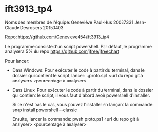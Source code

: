 # ift3913_tp4

Noms des membres de l'équipe:
Geneviève Paul-Hus 20037331
Jean-Claude Desrosiers 20150403

Repo: https://github.com/Genevieve454/ift3913_tp4

Le programme consiste d'un script powershell. 
Par défaut, le programme analysera 5% du repo https://github.com/jfree/jfreechart

Pour lancer:

 - Dans Windows:
    Pour exécuter le code à partir du terminal, dans le dossier qui contient le script, lancer:
    .\proto.sp1 <url du repo git à analyser> <pourcentage à analyser>

 - Dans Linux:
    Pour exécuter le code à partir du terminal, dans le dossier qui contient le script, 
    il vous faut d'abord avoir powershell d'installer.

    Si ce n'est pas le cas, vous pouvez l'installer en lançant la commande: 
    snap install powershell --classic
    
    Ensuite, lancer la commande:
    pwsh proto.ps1 <url du repo git à analyser> <pourcentage à analyser>
